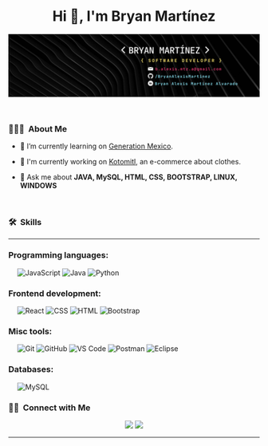<h1 align="center">Hi 👋, I'm Bryan Martínez</h1>

<img src="./src/img/Banner.png" align="center" alt="berkeli header image">

&emsp;

### 👨🏻‍💻 &nbsp;About Me

- 🌱 I’m currently learning on [Generation Mexico]([https://mentor.love/](https://mexico.generation.org)). 
- 🔭 I'm currently working on [Kotomitl]([https://github.com/CodeYourFuture/immersive-go-course](https://robertomonzon.github.io/kotomitl/)), an e-commerce about clothes.


- 💬 Ask me about **JAVA, MySQL, HTML, CSS, BOOTSTRAP, LINUX, WINDOWS**

&emsp;

### 🛠 &nbsp;Skills

-------------------
### Programming languages:
&emsp;
![JavaScript](https://img.shields.io/badge/-JavaScript-000?&logo=JavaScript)
![Java](https://img.shields.io/badge/-Java-05122A?style=flat&logo=Java&logoColor=FFA518)
![Python](https://img.shields.io/badge/-Python-000?&logo=Python)

### Frontend development:
&emsp;
![React](https://img.shields.io/badge/-React-000?&logo=React)
![CSS](https://img.shields.io/badge/-CSS-000?&logo=CSS3)
![HTML](https://img.shields.io/badge/-HTML-000?&logo=HTML5)
![Bootstrap](https://img.shields.io/badge/-Bootstrap-05122A?style=flat&logo=bootstrap&logoColor=563D7C)

### Misc tools:
&emsp;
![Git](https://img.shields.io/badge/-Git-000?&logo=Git)
![GitHub](https://img.shields.io/badge/-GitHub-000?&logo=GitHub)
![VS Code](https://img.shields.io/badge/-VS%20Code-000?&logo=Visual-Studio-Code)
![Postman](https://img.shields.io/badge/-Postman-000?&logo=Postman)
![Eclipse](https://img.shields.io/badge/-Eclipse-05122A?style=flat&logo=eclipse-ide&logoColor=2C2255)

### Databases:
&emsp;
![MySQL](https://img.shields.io/badge/-MySQL-000?&logo=MySQL)


### 🤝🏻 &nbsp;Connect with Me

<p align="center">
<a href="https://www.linkedin.com/in/bryan-alexis-martínez-alvarado-6225a8233/"><img src="https://img.shields.io/badge/-Bryan%20Alexis%20Martínez%20Alvarado-0077B5?style=flat&logo=Linkedin&logoColor=white"/></a>
<a href="mailto:b.alexis.mtz.a@gmail.com"><img src="https://img.shields.io/badge/-b.alexis.mtz.a@gmail.com-D14836?style=flat&logo=Gmail&logoColor=white"/></a>

</p>

-----

<!--
**BryanAlexisMartinez/BryanAlexisMartinez** is a ✨ _special_ ✨ repository because its `README.md` (this file) appears on your GitHub profile.

Here are some ideas to get you started:

- 🔭 I’m currently working on ...
- 🌱 I’m currently learning ...
- 👯 I’m looking to collaborate on ...
- 🤔 I’m looking for help with ...
- 💬 Ask me about ...
- 📫 How to reach me: ...
- 😄 Pronouns: ...
- ⚡ Fun fact: ...
-->
